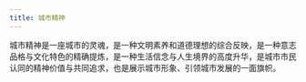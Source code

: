 ```yaml
---
title: 城市精神
---
```


城市精神是一座城市的灵魂，是一种文明素养和道德理想的综合反映，是一种意志品格与文化特色的精确提炼，是一种生活信念与人生境界的高度升华，是城市市民认同的精神价值与共同追求，也是展示城市形象、引领城市发展的一面旗帜。
